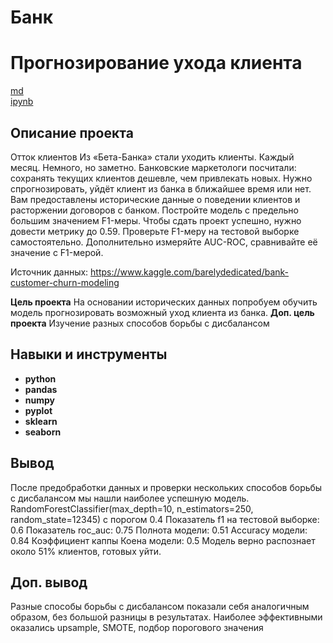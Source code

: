 # Банк
# Прогнозирование ухода клиента

[md](https://github.com/MironRodionoff/yandex_practicum/blob/main/Project_06/README.md)    
[ipynb](https://github.com/MironRodionoff/yandex_practicum/blob/main/Project_06/Project_06.ipynb)

## Описание проекта
Отток клиентов
Из «Бета-Банка» стали уходить клиенты. Каждый месяц. Немного, но заметно. Банковские маркетологи посчитали: сохранять текущих клиентов дешевле, чем привлекать новых.
Нужно спрогнозировать, уйдёт клиент из банка в ближайшее время или нет. Вам предоставлены исторические данные о поведении клиентов и расторжении договоров с банком.
Постройте модель с предельно большим значением F1-меры. Чтобы сдать проект успешно, нужно довести метрику до 0.59. Проверьте F1-меру на тестовой выборке самостоятельно.
Дополнительно измеряйте AUC-ROC, сравнивайте её значение с F1-мерой.

Источник данных: https://www.kaggle.com/barelydedicated/bank-customer-churn-modeling

**Цель проекта**
На основании исторических данных попробуем обучить модель прогнозировать возможный уход клиента из банка.
**Доп. цель проекта**
Изучение разных способов борьбы с дисбалансом


## Навыки и инструменты

- **python**
- **pandas**
- **numpy**
- **pyplot**
- **sklearn**
- **seaborn** 

## Вывод

После предобработки данных и проверки нескольких способов борьбы с дисбалансом мы нашли наиболее успешную модель.
RandomForestClassifier(max_depth=10, n_estimators=250, random_state=12345) с порогом 0.4
Показатель f1 на тестовой выборке: 0.6
Показатель roc_auc: 0.75
Полнота модели: 0.51
Accuracy модели: 0.84
Коэффициент каппы Коена модели: 0.5
Модель верно распознает около 51% клиентов, готовых уйти.

## Доп. вывод

Разные способы борьбы с дисбалансом показали себя аналогичным образом, без большой разницы в результатах.
Наиболее эффективными оказались upsample, SMOTE, подбор порогового значения

